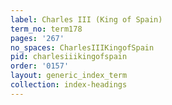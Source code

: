 ```yaml
---
label: Charles III (King of Spain)
term_no: term178
pages: '267'
no_spaces: CharlesIIIKingofSpain
pid: charlesiiikingofspain
order: '0157'
layout: generic_index_term
collection: index-headings
---
```


